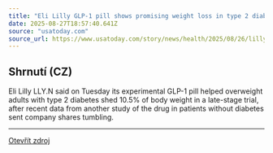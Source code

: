 ```yaml
---
title: "Eli Lilly GLP-1 pill shows promising weight loss in type 2 diabetes trial"
date: 2025-08-27T18:57:40.641Z
source: "usatoday.com"
source_url: https://www.usatoday.com/story/news/health/2025/08/26/lilly-glp-1-pill-weight-loss/85830686007/
---
```


## Shrnutí (CZ)
Eli Lilly LLY.N said on Tuesday its experimental GLP-1 pill helped overweight adults with type 2 diabetes shed 10.5% of body weight in a late-stage trial, after recent data from another study of the drug in patients without diabetes sent company shares tumbling.

---

[Otevřít zdroj](https://www.usatoday.com/story/news/health/2025/08/26/lilly-glp-1-pill-weight-loss/85830686007/)
